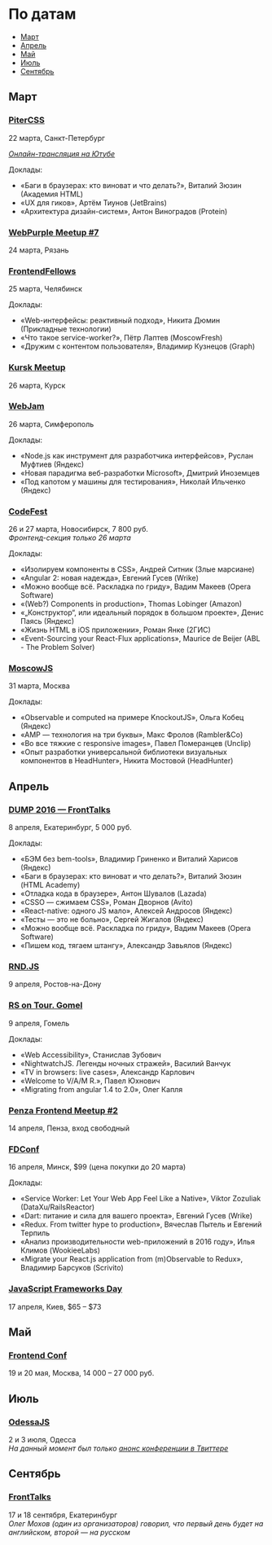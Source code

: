 # По датам

- [Март](#Март)
- [Апрель](#Апрель)
- [Май](#Май)
- [Июль](#Июль)
- [Сентябрь](#Сентябрь)

## Март

### [PiterCSS](https://pitercss.timepad.ru/event/298243/)

22 марта, Санкт-Петербург

*[Онлайн-трансляция на Ютубе](https://www.youtube.com/watch?v=kvkWUOItikU)*

Доклады:

- «Баги в браузерах: кто виноват и что делать?», Виталий Зюзин (Академия HTML)
- «UX для гиков», Артём Тиунов (JetBrains)
- «Архитектура дизайн-систем», Антон Виноградов (Protein)

### [WebPurple Meetup #7](https://vk.com/webpurple_meetup7)

24 марта, Рязань

### [FrontendFellows](https://frontendfellows.timepad.ru/event/284979/)

25 марта, Челябинск

Доклады:

- «Web-интерфейсы: реактивный подход», Никита Дюмин (Прикладные технологии)
- «Что такое service-worker?», Пётр Лаптев (MoscowFresh)
- «Дружим с контентом пользователя», Владимир Кузнецов (Graph)

### [Kursk Meetup](https://github.com/kurskmeetup/meetups)

26 марта, Курск

### [WebJam](https://events.yandex.ru/events/meetings/26-march-2016/)

26 марта, Симферополь

Доклады:

- «Node.js как инструмент для разработчика интерфейсов», Руслан Муфтиев (Яндекс)
- «Новая парадигма веб-разработки Microsoft», Дмитрий Иноземцев
- «Под капотом у машины для тестирования», Николай Ильченко (Яндекс)

### [CodeFest](http://2016.codefest.ru/)

26 и 27 марта, Новосибирск, 7 800 руб.  
*Фронтенд-секция только 26 марта*

Доклады: 

- «Изолируем компоненты в CSS», Андрей Ситник (Злые марсиане)
- «Angular 2: новая надежда», Евгений Гусев (Wrike)
- «Можно вообще всё. Раскладка по гриду», Вадим Макеев (Opera Software)
- «(Web?) Components in production», Thomas Lobinger (Amazon)
- «„Конструктор“, или идеальный порядок в большом проекте», Денис Паясь (Яндекс)
- «Жизнь HTML в iOS приложении», Роман Янке (2ГИС)
- «Event-Sourcing your React-Flux applications», Maurice de Beijer (ABL - The Problem Solver)

### [MoscowJS](https://moscowjs.timepad.ru/event/308175/)

31 марта, Москва

Доклады:

- «Observable и computed на примере KnockoutJS», Ольга Кобец (Яндекс)
- «AMP — технология на три буквы», Макс Фролов (Rambler&Co)
- «Во все тяжкие с responsive images», Павел Померанцев (Unclip)
- «Опыт разработки универсальной библиотеки визуальных компонентов в HeadHunter», Никита Мостовой (HeadHunter)

## Апрель

### [DUMP 2016 — FrontTalks](http://dump-conf.ru/section/8/)

8 апреля, Екатеринбург, 5 000 руб.

Доклады:

- «БЭМ без bem-tools», Владимир Гриненко и Виталий Харисов (Яндекс)
- «Баги в браузерах: кто виноват и что делать?», Виталий Зюзин (HTML Academy)
- «Отладка кода в браузере», Антон Шувалов (Lazada)
- «CSSO — сжимаем CSS», Роман Дворнов (Avito)
- «React-native: одного JS мало», Алексей Андросов (Яндекс)
- «Тесты — это не больно», Сергей Жигалов (Яндекс)
- «Можно вообще всё. Раскладка по гриду», Вадим Макеев (Opera Software)
- «Пишем код, тягаем штангу», Александр Завьялов (Яндекс)

### [RND.JS](https://vk.com/rndjs)

9 апреля, Ростов-на-Дону

### [RS on Tour. Gomel](http://gomel.rollingscopes.com/)

9 апреля, Гомель

Доклады:

- «Web Accessibility», Станислав Зубович
- «NightwatchJS. Легенды ночных стражей», Василий Ванчук
- «TV in browsers: live cases», Александр Карлович
- «Welcome to V/A/M R.», Павел Юхнович
- «Migrating from angular 1.4 to 2.0», Олег Капля

### [Penza Frontend Meetup #2](https://vk.com/pfm_2)

14 апреля, Пенза, вход свободный

### [FDConf](http://fdconf.by/)

16 апреля, Минск, $99 (цена покупки до 20 марта)

Доклады:

- «Service Worker: Let Your Web App Feel Like a Native», Viktor Zozuliak (DataXu/RailsReactor)
- «Dart: питание и сила для вашего проекта», Евгений Гусев (Wrike)
- «Redux. From twitter hype to production», Вячеслав Пытель и Евгений Терпиль
- «Анализ производительности web-приложений в 2016 году», Илья Климов (WookieeLabs)
- «Migrate your React.js application from (m)Observable to Redux​», Владимир Барсуков (​Scrivito)

### [JavaScript Frameworks Day](http://frameworksdays.com/event/js-frameworks-day-2016)

17 апреля, Киев, $65 – $73

## Май

### [Frontend Conf](http://frontendconf.ru/)

19 и 20 мая, Москва, 14 000 – 27 000 руб.

## Июль

### [OdessaJS](http://odessajs.org/)

2 и 3 июля, Одесса  
*На данный момент был только [анонс конференции в Твиттере](https://twitter.com/OdessaJS/status/706957901395415040)*

## Сентябрь

### [FrontTalks](http://lanyrd.com/2016/fronttalks2016/)

17 и 18 сентября, Екатеринбург  
*Олег Мохов (один из организаторов) говорил, что первый день будет на английском, второй — на русском*